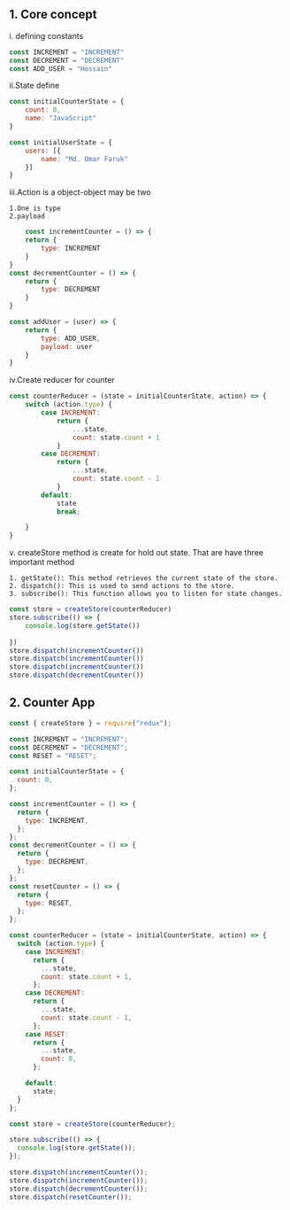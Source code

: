
## 1. Core concept
i. defining constants

```javascript
const INCREMENT = "INCREMENT"
const DECREMENT = "DECREMENT"
const ADD_USER = "Hossain"
```
ii.State define
```javascript
const initialCounterState = {
    count: 0,
    name: "JavaScript"
}

const initialUserState = {
    users: [{
        name: "Md. Omar Faruk"
    }]
}
```
iii.Action is a object-object may be two

    1.One is type
    2.payload
```javascript
    const incrementCounter = () => {
    return {
        type: INCREMENT
    }
}
const decrementCounter = () => {
    return {
        type: DECREMENT
    }
}

const addUser = (user) => {
    return {
        type: ADD_USER,
        payload: user
    }
}
```
iv.Create reducer for counter
```javascript
const counterReducer = (state = initialCounterState, action) => {
    switch (action.type) {
        case INCREMENT:
            return {
                ...state,
                count: state.count + 1
            }
        case DECREMENT:
            return {
                ...state,
                count: state.count - 1
            }
        default:
            state
            break;

    }
}
```
v. createStore method is create for hold out state. That are have three important method

    1. getState(): This method retrieves the current state of the store.
    2. dispatch(): This is used to send actions to the store. 
    3. subscribe(): This function allows you to listen for state changes. 
```javascript
const store = createStore(counterReducer)
store.subscribe(() => {
    console.log(store.getState())
  
})
store.dispatch(incrementCounter())
store.dispatch(incrementCounter())
store.dispatch(incrementCounter())
store.dispatch(decrementCounter())
```


## 2. Counter App
```javascript
const { createStore } = require("redux");

const INCREMENT = "INCREMENT";
const DECREMENT = "DECREMENT";
const RESET = "RESET";

const initialCounterState = {
  count: 0,
};

const incrementCounter = () => {
  return {
    type: INCREMENT,
  };
};
const decrementCounter = () => {
  return {
    type: DECREMENT,
  };
};
const resetCounter = () => {
  return {
    type: RESET,
  };
};

const counterReducer = (state = initialCounterState, action) => {
  switch (action.type) {
    case INCREMENT:
      return {
        ...state,
        count: state.count + 1,
      };
    case DECREMENT:
      return {
        ...state,
        count: state.count - 1,
      };
    case RESET:
      return {
        ...state,
        count: 0,
      };

    default:
      state;
  }
};

const store = createStore(counterReducer);

store.subscribe(() => {
  console.log(store.getState());
});

store.dispatch(incrementCounter());
store.dispatch(incrementCounter());
store.dispatch(decrementCounter());
store.dispatch(resetCounter());
```